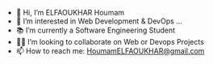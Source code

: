 - 👋 Hi, I’m ELFAOUKHAR Houmam
- 👀 I’m interested in Web Development & DevOps ...
- 📚 I’m currently a Software Engineering Student
- 🤝🏻 I’m looking to collaborate on Web or Devops Projects 
- 📫 How to reach me: HoumamELFAOUKHAR@gmail.com

<!---
ELFAOUKHARhoumam/ELFAOUKHARhoumam is a ✨ special ✨ repository because its `README.md` (this file) appears on your GitHub profile.
You can click the Preview link to take a look at your changes.
--->

